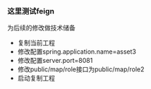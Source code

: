 ### 这里测试feign  

为后续的修改做技术储备  

- 复制当前工程
- 修改配置spring.application.name=asset3
- 修改配置server.port=8081
- 修改public/map/role接口为public/map/role2
- 启动复制工程